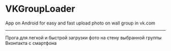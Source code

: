 # VKGroupLoader
App on Android for easy  and fast upload photo on wall group in vk.com
___
Прога для легкой и быстрой загрузки фото на стену выбранной группы Вконтакта с смартфона
